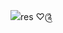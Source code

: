 ![](https://64.media.tumblr.com/f1741309f83f7d2d931f0d78706c7dd6/bf00ea2ee21ae21d-30/s100x200/89424916243158c4873ad451988d2ab2b2dcebb0.gifv)res ♡༊
